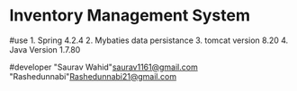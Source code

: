 # Inventory Management System

#use
    1. Spring 4.2.4
    2. Mybaties data persistance
    3. tomcat version 8.20
    4. Java Version 1.7.80

#developer
    "Saurav Wahid"<saurav1161@gmail.com>
    "Rashedunnabi"<Rashedunnabi21@gmail.com>
